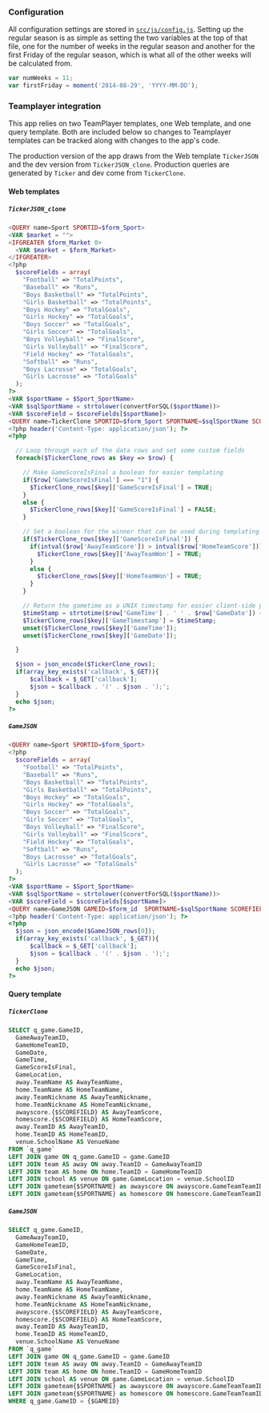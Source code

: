 ### Configuration

All configuration settings are stored in [`src/js/config.js`](src/js/config.js). Setting up the regular season is as simple as setting the two variables at the top of that file, one for the number of weeks in the regular season and another for the first Friday of the regular season, which is what all of the other weeks will be calculated from.

```javascript
var numWeeks = 11;
var firstFriday = moment('2014-08-29', 'YYYY-MM-DD');
```

### Teamplayer integration

This app relies on two TeamPlayer templates, one Web template, and one query template. Both are included below so changes to Teamplayer templates can be tracked along with changes to the app's code.

The production version of the app draws from the Web template `TickerJSON` and the dev version from `TickerJSON_clone`. Production queries are generated by `Ticker` and dev come from `TickerClone`.

#### Web templates

##### `TickerJSON_clone`
```php
<QUERY name=Sport SPORTID=$form_Sport>
<VAR $market = "">
<IFGREATER $form_Market 0>
  <VAR $market = $form_Market>
</IFGREATER>
<?php
  $scoreFields = array(
    "Football" => "TotalPoints",
    "Baseball" => "Runs",
    "Boys Basketball" => "TotalPoints",
    "Girls Basketball" => "TotalPoints",
    "Boys Hockey" => "TotalGoals",
    "Girls Hockey" => "TotalGoals",
    "Boys Soccer" => "TotalGoals",
    "Girls Soccer" => "TotalGoals",
    "Boys Volleyball" => "FinalScore",
    "Girls Volleyball" => "FinalScore",
    "Field Hockey" => "TotalGoals",
    "Softball" => "Runs",
    "Boys Lacrosse" => "TotalGoals",
    "Girls Lacrosse" => "TotalGoals"
  );
?>
<VAR $sportName = $Sport_SportName>
<VAR $sqlSportName = strtolower(convertForSQL($sportName))>
<VAR $scoreField = $scoreFields[$sportName]>
<QUERY name=TickerClone SPORTID=$form_Sport SPORTNAME=$sqlSportName SCOREFIELD=$scoreField STARTDATE=$form_StartDate ENDDATE=$form_EndDate MARKET=$market>
<?php header('Content-Type: application/json'); ?>
<?php

  // Loop through each of the data rows and set some custom fields
  foreach($TickerClone_rows as $key => $row) {

    // Make GameScoreIsFinal a boolean for easier templating
    if($row['GameScoreIsFinal'] === "1") {
      $TickerClone_rows[$key]['GameScoreIsFinal'] = TRUE;
    }
    else {
      $TickerClone_rows[$key]['GameScoreIsFinal'] = FALSE;
    }

    // Set a boolean for the winner that can be used during templating
    if($TickerClone_rows[$key]['GameScoreIsFinal']) {
      if(intval($row['AwayTeamScore']) > intval($row['HomeTeamScore'])) {
        $TickerClone_rows[$key]['AwayTeamWon'] = TRUE;
      }
      else {
        $TickerClone_rows[$key]['HomeTeamWon'] = TRUE;
      }
    }

    // Return the gametime as a UNIX timestamp for easier client-side parsing
    $timeStamp = strtotime($row['GameTime'] . ' ' . $row['GameDate']) + 3600;
    $TickerClone_rows[$key]['GameTimestamp'] = $timeStamp;
    unset($TickerClone_rows[$key]['GameTime']);
    unset($TickerClone_rows[$key]['GameDate']);

  }

  $json = json_encode($TickerClone_rows);
  if(array_key_exists('callback', $_GET)){
      $callback = $_GET['callback'];
      $json = $callback . '(' . $json . ');';
  }
  echo $json;
?>
```

##### `GameJSON`
```php
<QUERY name=Sport SPORTID=$form_Sport>
<?php
  $scoreFields = array(
    "Football" => "TotalPoints",
    "Baseball" => "Runs",
    "Boys Basketball" => "TotalPoints",
    "Girls Basketball" => "TotalPoints",
    "Boys Hockey" => "TotalGoals",
    "Girls Hockey" => "TotalGoals",
    "Boys Soccer" => "TotalGoals",
    "Girls Soccer" => "TotalGoals",
    "Boys Volleyball" => "FinalScore",
    "Girls Volleyball" => "FinalScore",
    "Field Hockey" => "TotalGoals",
    "Softball" => "Runs",
    "Boys Lacrosse" => "TotalGoals",
    "Girls Lacrosse" => "TotalGoals"
  );
?>
<VAR $sportName = $Sport_SportName>
<VAR $sqlSportName = strtolower(convertForSQL($sportName))>
<VAR $scoreField = $scoreFields[$sportName]>
<QUERY name=GameJSON GAMEID=$form_id  SPORTNAME=$sqlSportName SCOREFIELD=$scoreField>
<?php header('Content-Type: application/json'); ?>
<?php
  $json = json_encode($GameJSON_rows[0]);
  if(array_key_exists('callback', $_GET)){
      $callback = $_GET['callback'];
      $json = $callback . '(' . $json . ');';
  }
  echo $json;
?>
```

#### Query template

##### `TickerClone`
```sql
SELECT q_game.GameID,
  GameAwayTeamID,
  GameHomeTeamID,
  GameDate,
  GameTime,
  GameScoreIsFinal,
  GameLocation,
  away.TeamName AS AwayTeamName,
  home.TeamName AS HomeTeamName,
  away.TeamNickname AS AwayTeamNickname,
  home.TeamNickname AS HomeTeamNickname,
  awayscore.{$SCOREFIELD} AS AwayTeamScore,
  homescore.{$SCOREFIELD} AS HomeTeamScore,
  away.TeamID AS AwayTeamID,
  home.TeamID AS HomeTeamID,
  venue.SchoolName AS VenueName
FROM `q_game`
LEFT JOIN game ON q_game.GameID = game.GameID
LEFT JOIN team AS away ON away.TeamID = GameAwayTeamID
LEFT JOIN team AS home ON home.TeamID = GameHomeTeamID
LEFT JOIN school AS venue ON game.GameLocation = venue.SchoolID
LEFT JOIN gameteam{$SPORTNAME} as awayscore ON awayscore.GameTeamTeamID = GameAwayTeamID AND awayscore.GameTeamGameID = q_game.GameID
LEFT JOIN gameteam{$SPORTNAME} as homescore ON homescore.GameTeamTeamID = GameHomeTeamID AND homescore.GameTeamGameID = q_game.GameID WHERE GameActive = 1 AND GameSportID = {$SPORTID} AND GameDate >= '{$STARTDATE}' AND GameDate <= '{$ENDDATE}'
```

##### `GameJSON`
```sql
SELECT q_game.GameID,
  GameAwayTeamID,
  GameHomeTeamID,
  GameDate,
  GameTime,
  GameScoreIsFinal,
  GameLocation,
  away.TeamName AS AwayTeamName,
  home.TeamName AS HomeTeamName,
  away.TeamNickname AS AwayTeamNickname,
  home.TeamNickname AS HomeTeamNickname,
  awayscore.{$SCOREFIELD} AS AwayTeamScore,
  homescore.{$SCOREFIELD} AS HomeTeamScore,
  away.TeamID AS AwayTeamID,
  home.TeamID AS HomeTeamID,
  venue.SchoolName AS VenueName
FROM `q_game`
LEFT JOIN game ON q_game.GameID = game.GameID
LEFT JOIN team AS away ON away.TeamID = GameAwayTeamID
LEFT JOIN team AS home ON home.TeamID = GameHomeTeamID
LEFT JOIN school AS venue ON game.GameLocation = venue.SchoolID
LEFT JOIN gameteam{$SPORTNAME} as awayscore ON awayscore.GameTeamTeamID = GameAwayTeamID AND awayscore.GameTeamGameID = q_game.GameID
LEFT JOIN gameteam{$SPORTNAME} as homescore ON homescore.GameTeamTeamID = GameHomeTeamID AND homescore.GameTeamGameID = q_game.GameID
WHERE q_game.GameID = {$GAMEID}
```
